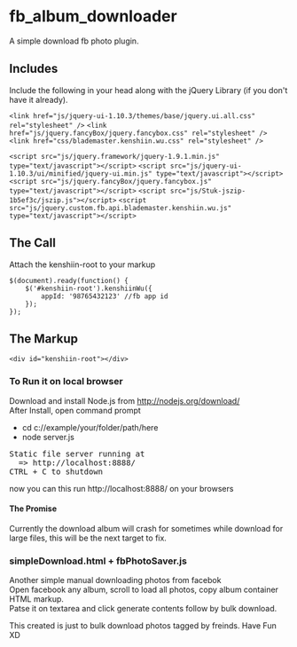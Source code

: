 # fb_album_downloader
A simple download fb photo plugin.

## Includes 
Include the following in your head along with the jQuery Library (if you don't have it already).

`<link href="js/jquery-ui-1.10.3/themes/base/jquery.ui.all.css" rel="stylesheet" />`
`<link href="js/jquery.fancyBox/jquery.fancybox.css" rel="stylesheet" />`
`<link href="css/blademaster.kenshiin.wu.css" rel="stylesheet" />`

`<script src="js/jquery.framework/jquery-1.9.1.min.js" type="text/javascript"></script>`
`<script src="js/jquery-ui-1.10.3/ui/minified/jquery-ui.min.js" type="text/javascript"></script>`
`<script src="js/jquery.fancyBox/jquery.fancybox.js" type="text/javascript"></script>`
`<script src="js/Stuk-jszip-1b5ef3c/jszip.js"></script>`
`<script src="js/jquery.custom.fb.api.blademaster.kenshiin.wu.js" type="text/javascript"></script>`

## The Call
Attach the kenshiin-root to your markup

	$(document).ready(function() {
		$('#kenshiin-root').kenshiinWu({
			appId: '98765432123' //fb app id
		});
	});

## The Markup
	<div id="kenshiin-root"></div>

### To Run it on local browser
Download and install Node.js from http://nodejs.org/download/ <br/>
After Install, open command prompt 
<ul>
<li>cd c://example/your/folder/path/here </li>
<li>node server.js </li>
</ul>
<pre>
Static file server running at 
  => http://localhost:8888/ 
CTRL + C to shutdown 
</pre>

now you can this run http://localhost:8888/ on your browsers

#### The Promise
Currently the download album will crash for sometimes while download for large files, this will be the next target to fix.

### simpleDownload.html + fbPhotoSaver.js  
Another simple manual downloading photos from facebok <br/>
Open facebook any album, scroll to load all photos, copy album container HTML markup. <br/>
Patse it on textarea and click generate contents follow by bulk download. <br/>


This created is just to bulk download photos tagged by freinds. 
Have Fun XD
